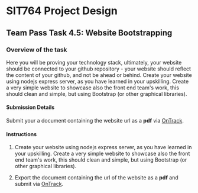 <div id="banner"></div>

# SIT764 Project Design
## Team Pass Task 4.5: Website Bootstrapping

### Overview of the task
Here you will be proving your technology stack, ultimately, your website should be connected to your github repository - your website should reflect the content of your github, and not be ahead or behind.
Create your website using nodejs express server, as you have learned in your upskilling. Create a very simple website to showcase also the front end team's work, this should clean and simple, but using Bootstrap (or other graphical libraries).

#### Submission Details
Submit your a document containing the website url as a **pdf**  via [OnTrack](https://ontrack.deakin.edu.au).

#### Instructions

1. Create your website using nodejs express server, as you have learned in your upskilling. Create a very simple website to showcase also the front end team's work, this should clean and simple, but using Bootstrap (or other graphical libraries).

2. Export the document containing the url of the website as a **pdf** and submit via [OnTrack](https://ontrack.deakin.edu.au).

<div style="page-break-after:always;"></div>

